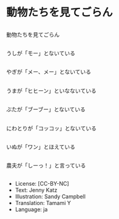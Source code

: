 # 動物たちを見てごらん

##
動物たちを見てごらん

##
うしが「モー」とないている

##
やぎが「メー、メー」とないている

##
うまが「ヒヒーン」といなないている

##
ぶたが「ブーブー」とないている

##
にわとりが「コッコッ」とないている

##
いぬが「ワン」とほえている

##
農夫が「しーっ！」と言っている

##
* License: [CC-BY-NC]
* Text: Jenny Katz
* Illustration: Sandy Campbell
* Translation: Tamami Y
* Language: ja
